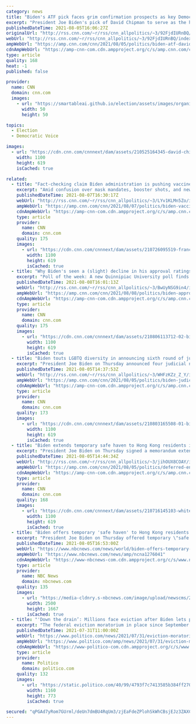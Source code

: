 ```yaml
---
category: news
title: "Biden's ATF pick faces grim confirmation prospects as key Democrats withhold support"
excerpt: "President Joe Biden's pick of David Chipman to serve as the head of the ATF is nearing collapse, with members of the Senate Democratic Caucus withholding support and the chamber unlikely to hold a vote to advance the nomination before the August recess.\n    \n"
publishedDateTime: 2021-08-05T16:06:27Z
originalUrl: "http://rss.cnn.com/~r/rss/cnn_allpolitics/~3/92FjdIURnBQ/index.html"
webUrl: "http://rss.cnn.com/~r/rss/cnn_allpolitics/~3/92FjdIURnBQ/index.html"
ampWebUrl: "https://amp.cnn.com/cnn/2021/08/05/politics/biden-atf-david-chipman/index.html"
cdnAmpWebUrl: "https://amp-cnn-com.cdn.ampproject.org/c/s/amp.cnn.com/cnn/2021/08/05/politics/biden-atf-david-chipman/index.html"
type: article
quality: 168
heat: -1
published: false

provider:
  name: CNN
  domain: cnn.com
  images:
    - url: "https://smartableai.github.io/election/assets/images/organizations/cnn.com-50x50.jpg"
      width: 50
      height: 50

topics:
  - Election
  - Democratic Voice

images:
  - url: "https://cdn.cnn.com/cnnnext/dam/assets/210525164345-david-chipman-file-super-tease.jpg"
    width: 1100
    height: 619
    isCached: true

related:
  - title: "Fact-checking claim Biden administration is pushing vaccine passport"
    excerpt: "Amid confusion over mask mandates, booster shots, and new guidance for those vaccinated, some Republicans have thrown fuel on the fire with false and misleading claims.\n    \n"
    publishedDateTime: 2021-08-07T16:30:17Z
    webUrl: "http://rss.cnn.com/~r/rss/cnn_allpolitics/~3/LYv1KLMn5Zo/index.html"
    ampWebUrl: "https://amp.cnn.com/cnn/2021/08/07/politics/biden-vaccine-passport-fact-check/index.html"
    cdnAmpWebUrl: "https://amp-cnn-com.cdn.ampproject.org/c/s/amp.cnn.com/cnn/2021/08/07/politics/biden-vaccine-passport-fact-check/index.html"
    type: article
    provider:
      name: CNN
      domain: cnn.com
    quality: 175
    images:
      - url: "https://cdn.cnn.com/cnnnext/dam/assets/210726095519-france-covid-pass-law-super-tease.jpg"
        width: 1100
        height: 619
        isCached: true
  - title: "Why Biden's seen a (slight) decline in his approval ratings"
    excerpt: "Poll of the week: A new Quinnipiac University poll finds that President Joe Biden's approval rating stands at 46%, while his disapproval rating sits at 43%. His approval rating in Quinnipiac's previous poll was 49%.\n    \n"
    publishedDateTime: 2021-08-08T16:01:13Z
    webUrl: "http://rss.cnn.com/~r/rss/cnn_allpolitics/~3/BwUyNSG9in4/index.html"
    ampWebUrl: "https://amp.cnn.com/cnn/2021/08/08/politics/biden-approval-ratings-analysis/index.html"
    cdnAmpWebUrl: "https://amp-cnn-com.cdn.ampproject.org/c/s/amp.cnn.com/cnn/2021/08/08/politics/biden-approval-ratings-analysis/index.html"
    type: article
    provider:
      name: CNN
      domain: cnn.com
    quality: 175
    images:
      - url: "https://cdn.cnn.com/cnnnext/dam/assets/210806113712-02-biden-jobs-report-0806-super-tease.jpg"
        width: 1100
        height: 619
        isCached: true
  - title: "Biden touts LGBTQ diversity in announcing sixth round of judicial nominees"
    excerpt: "President Joe Biden on Thursday announced four judicial nominees, including two barrier-breaking nominations of LGBTQ judges, marking his sixth round of judicial nominees since taking office as his administration seeks to maintain a rapid pace of nominations and confirmations.\n    \n"
    publishedDateTime: 2021-08-05T14:37:53Z
    webUrl: "http://rss.cnn.com/~r/rss/cnn_allpolitics/~3/WHFzKZz_Z_Y/index.html"
    ampWebUrl: "https://amp.cnn.com/cnn/2021/08/05/politics/biden-judicial-nominees/index.html"
    cdnAmpWebUrl: "https://amp-cnn-com.cdn.ampproject.org/c/s/amp.cnn.com/cnn/2021/08/05/politics/biden-judicial-nominees/index.html"
    type: article
    provider:
      name: CNN
      domain: cnn.com
    quality: 173
    images:
      - url: "https://cdn.cnn.com/cnnnext/dam/assets/210803165508-01-biden-0803-super-tease.jpg"
        width: 1100
        height: 619
        isCached: true
  - title: "Biden extends temporary safe haven to Hong Kong residents in US amid China crackdown "
    excerpt: "President Joe Biden on Thursday signed a memorandum extending temporary safe haven to certain Hong Kong residents in the US amid ongoing repression and undermining of democracy by China.\n    \n"
    publishedDateTime: 2021-08-05T14:44:34Z
    webUrl: "http://rss.cnn.com/~r/rss/cnn_allpolitics/~3/jihOUX8COAY/index.html"
    ampWebUrl: "https://amp.cnn.com/cnn/2021/08/05/politics/deferred-enforced-departure-hong-kong-china/index.html"
    cdnAmpWebUrl: "https://amp-cnn-com.cdn.ampproject.org/c/s/amp.cnn.com/cnn/2021/08/05/politics/deferred-enforced-departure-hong-kong-china/index.html"
    type: article
    provider:
      name: CNN
      domain: cnn.com
    quality: 168
    images:
      - url: "https://cdn.cnn.com/cnnnext/dam/assets/210716145103-white-house-file-0306-super-tease.jpg"
        width: 1100
        height: 619
        isCached: true
  - title: "Biden offers temporary 'safe haven' to Hong Kong residents in U.S."
    excerpt: "President Joe Biden on Thursday offered temporary \"safe haven\" to Hong Kong residents in the United States, allowing potentially thousands of people to extend their stay in the country in response to Beijing's crackdown on democracy in the Chinese territory."
    publishedDateTime: 2021-08-05T16:53:00Z
    webUrl: "https://www.nbcnews.com/news/world/biden-offers-temporary-safe-haven-hong-kong-residents-u-s-n1276041"
    ampWebUrl: "https://www.nbcnews.com/news/amp/ncna1276041"
    cdnAmpWebUrl: "https://www-nbcnews-com.cdn.ampproject.org/c/s/www.nbcnews.com/news/amp/ncna1276041"
    type: article
    provider:
      name: NBC News
      domain: nbcnews.com
    quality: 135
    images:
      - url: "https://media-cldnry.s-nbcnews.com/image/upload/newscms/2021_31/3496937/210805-biden-mb-1636.jpg"
        width: 2500
        height: 1667
        isCached: true
  - title: "'Down the drain’: Millions face eviction after Biden lets protections expire"
    excerpt: "The federal eviction moratorium in place since September is set to expire Saturday, after the Biden administration refused to extend it and Democrats in Congress couldn't muster the votes to intervene."
    publishedDateTime: 2021-07-31T11:00:00Z
    webUrl: "https://www.politico.com/news/2021/07/31/eviction-moratorium-rental-assistance-biden-501917"
    ampWebUrl: "https://www.politico.com/amp/news/2021/07/31/eviction-moratorium-rental-assistance-biden-501917"
    cdnAmpWebUrl: "https://www-politico-com.cdn.ampproject.org/c/s/www.politico.com/amp/news/2021/07/31/eviction-moratorium-rental-assistance-biden-501917"
    type: article
    provider:
      name: Politico
      domain: politico.com
    quality: 132
    images:
      - url: "https://static.politico.com/40/99/4793f7c7413585b384ff270145fb/7-30-21-evictions1-ap-773.jpg"
        width: 1160
        height: 773
        isCached: true

secured: "qPGAd7yRom7GUrml/deUn7dmBU4RqUm3/zjEaFdeZPlohSkWhCBsjEJz3ZAXC7hiw6UlC20nQm454Nop0aFvE2z4EnWtc8KBrqkDCmYbWFZq0dlbT98tSFuik5JaDV3H9KPKuU+l/I5Gn6+H5oijsjknp6TVT6l19zkwdvzlrt46OCuRWyDTGiHIcCb4tJNVS8ekLgS/wybF8B/6AjCSGa1UTBojtJb0QNmLLYSwuTHhvpJy4XK51T0lCSwvAg4hW8BaHmL2/mu0vKiNW4MLWRiqn+B9NMInt1T8IwDbMR78Md4e4Vg23d9h3RV6Bq6hz34HjgBB22cNRfAxdvoB2uf3TWd5jmBgUg9AJMOCDuM=;dNP1oj/ObWIf4fysIx3ziQ=="
---
```


